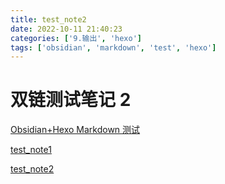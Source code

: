 ```yaml
---
title: test_note2
date: 2022-10-11 21:40:23
categories: ['9.输出', 'hexo']
tags: ['obsidian', 'markdown', 'test', 'hexo']
---
```


# 双链测试笔记 2

[Obsidian+Hexo Markdown 测试](../1186/#图表)

[test_note1](../1187)

[test_note2](../1190)

